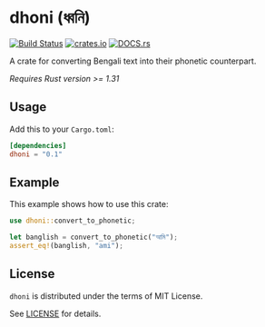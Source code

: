 # dhoni (ধ্বনি)
[![Build Status](https://travis-ci.org/OpenBangla/dhoni.svg?branch=master)](https://travis-ci.org/OpenBangla/dhoni)
[![crates.io](https://img.shields.io/crates/v/dhoni.svg)](https://crates.io/crates/dhoni)
[![DOCS.rs](https://docs.rs/dhoni/badge.svg)](https://docs.rs/dhoni)

A crate for converting Bengali text into their phonetic counterpart.

*Requires Rust version >= 1.31*

## Usage
Add this to your `Cargo.toml`:
```toml
[dependencies]
dhoni = "0.1"
```

## Example
This example shows how to use this crate:
```rust
use dhoni::convert_to_phonetic;

let banglish = convert_to_phonetic("আমি");
assert_eq!(banglish, "ami");
```

## License
`dhoni` is distributed under the terms of MIT License.

See [LICENSE](https://github.com/OpenBangla/dhoni/blob/master/LICENSE) for details.
